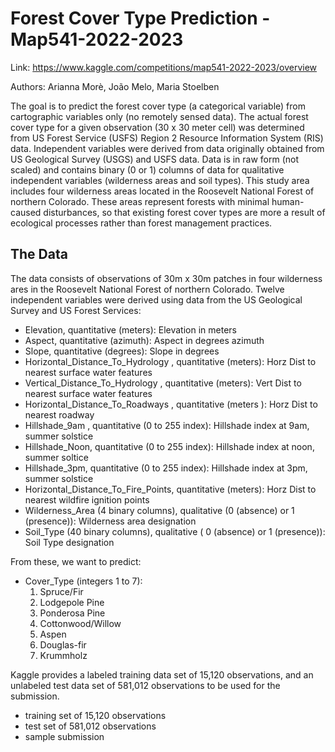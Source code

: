 # Forest Cover Type Prediction - Map541-2022-2023

Link: https://www.kaggle.com/competitions/map541-2022-2023/overview

Authors: Arianna Morè, João Melo, Maria Stoelben

The goal is to predict the forest cover type (a categorical variable) from cartographic variables only (no remotely sensed data). The actual forest cover type for a given observation (30 x 30 meter cell) was determined from US Forest Service (USFS) Region 2 Resource Information System (RIS) data. Independent variables were derived from data originally obtained from US Geological Survey (USGS) and USFS data. Data is in raw form (not scaled) and contains binary (0 or 1) columns of data for qualitative independent variables (wilderness areas and soil types). 
This study area includes four wilderness areas located in the Roosevelt National Forest of northern Colorado. These areas represent forests with minimal human-caused disturbances, so that existing forest cover types are more a result of ecological processes rather than forest management practices.

## The Data
The data consists of observations of 30m x 30m patches in four wilderness ares in the Roosevelt National Forest of northern Colorado. Twelve independent variables were derived using data from the US Geological Survey and US Forest Services:
* Elevation, quantitative (meters): Elevation in meters
* Aspect, quantitative (azimuth): Aspect in degrees azimuth
* Slope, quantitative (degrees): Slope in degrees
* Horizontal_Distance_To_Hydrology , quantitative (meters): Horz Dist to nearest surface water features
* Vertical_Distance_To_Hydrology , quantitative (meters): Vert Dist to nearest surface water features
* Horizontal_Distance_To_Roadways , quantitative (meters ): Horz Dist to nearest roadway
* Hillshade_9am , quantitative (0 to 255 index): Hillshade index at 9am, summer solstice
* Hillshade_Noon, quantitative (0 to 255 index): Hillshade index at noon, summer soltice
* Hillshade_3pm, quantitative (0 to 255 index): Hillshade index at 3pm, summer solstice
* Horizontal_Distance_To_Fire_Points, quantitative (meters): Horz Dist to nearest wildfire ignition points
* Wilderness_Area (4 binary columns), qualitative (0 (absence) or 1 (presence)): Wilderness area designation
* Soil_Type (40 binary columns), qualitative ( 0 (absence) or 1 (presence)): Soil Type designation

From these, we want to predict:
* Cover_Type (integers 1 to 7):
    1.  Spruce/Fir
    2.  Lodgepole Pine
    3.  Ponderosa Pine
    4.  Cottonwood/Willow
    5.  Aspen
    6.  Douglas-fir
    7.  Krummholz

Kaggle provides a labeled training data set of 15,120 observations, and an unlabeled test data set of 581,012 observations to be used for the submission.

* training set of 15,120 observations
* test set of 581,012 observations
* sample submission

